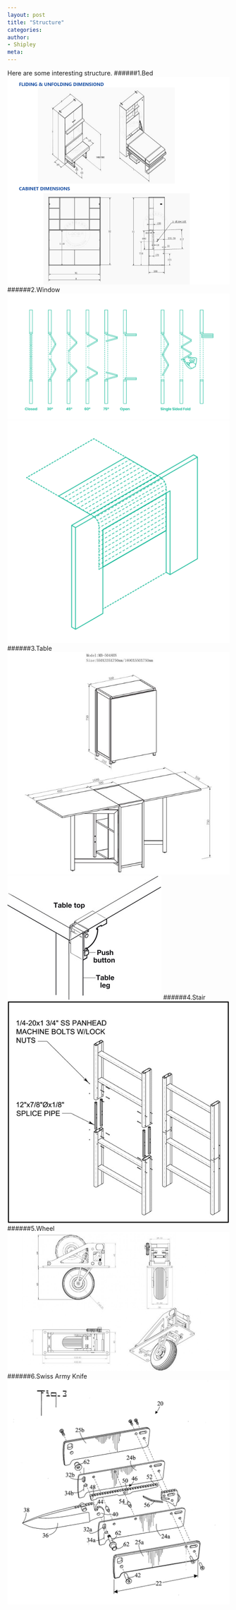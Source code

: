 ```yaml
---
layout: post
title: "Structure"
categories:
author:
- Shipley
meta:
---
```

Here are some interesting structure.
######1.Bed
![bed](https://raw.githubusercontent.com/Shipley-XinyuWang/3yr-Studio-Flexibility/master/assets/bed/H94b0dbd0482d496d84a55d.jpg)
######2.Window
![window1](https://raw.githubusercontent.com/Shipley-XinyuWang/3yr-Studio-Flexibility/master/assets/Window/5c152d04dab576d28b76bc8f_Dimensions-Guide-Buildings-Door-Operation-Folding-Doors-Operation%20(1).jpg)
![](https://raw.githubusercontent.com/Shipley-XinyuWang/3yr-Studio-Flexibility/master/assets/Window/5c152df0dab576f58776bcce_Dimensions-Guide-Buildings-Door-Operation-Overhead-Coiling-Doors-3D.jpg)
######3.Table
![1](https://raw.githubusercontent.com/Shipley-XinyuWang/3yr-Studio-Flexibility/master/assets/Structure/103f.jpg)
![joint](https://github.com/Shipley-XinyuWang/3yr-Studio-Flexibility/blob/master/assets/Structure/01472982_0.jpg?raw=true)
######4.Stair
![stair](https://github.com/Shipley-XinyuWang/3yr-Studio-Flexibility/blob/master/assets/Structure/ladder-splice-assembly.jpg?raw=true)
######5.Wheel
![wheel](https://github.com/Shipley-XinyuWang/3yr-Studio-Flexibility/blob/master/assets/Structure/electric-retract-for-glider-1-5_2.jpg?raw=true)
######6.Swiss Army Knife
![swiss](https://github.com/Shipley-XinyuWang/3yr-Studio-Flexibility/blob/master/assets/AthertonPavilions_Plan%20new.png?raw=true)
